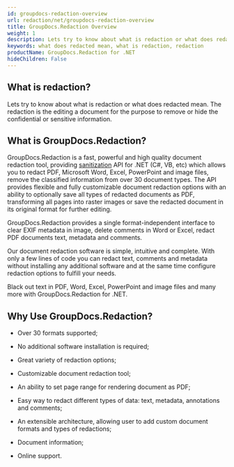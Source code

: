 ```yaml
---
id: groupdocs-redaction-overview
url: redaction/net/groupdocs-redaction-overview
title: GroupDocs.Redaction Overview
weight: 1
description: Lets try to know about what is redaction or what does redacted mean. The redaction is the editing a document for the purpose to remove or hide the confidential or sensitive information.
keywords: what does redacted mean, what is redaction, redaction
productName: GroupDocs.Redaction for .NET
hideChildren: False
---
```

## What is redaction?

Lets try to know about what is redaction or what does redacted mean. The redaction is the editing a document for the purpose to remove or hide the confidential or sensitive information.


## What is GroupDocs.Redaction?

GroupDocs.Redaction is a fast, powerful and high quality document redaction tool, providing [sanitization](https://en.wikipedia.org/wiki/Sanitization_(classified_information)) API for .NET (C#, VB, etc) which allows you to redact PDF, Microsoft Word, Excel, PowerPoint and image files, remove the classified information from over 30 document types. The API provides flexible and fully customizable document redaction options with an ability to optionally save all types of redacted documents as PDF, transforming all pages into raster images or save the redacted document in its original format for further editing.  

GroupDocs.Redaction provides a single format-independent interface to clear EXIF metadata in image, delete comments in Word or Excel, redact PDF documents text, metadata and comments.

Our document redaction software is simple, intuitive and complete. With only a few lines of code you can redact text, comments and metadata without installing any additional software and at the same time configure redaction options to fulfill your needs.

Black out text in PDF, Word, Excel, PowerPoint and image files and many more with GroupDocs.Redaction for .NET. 

## Why Use GroupDocs.Redaction?

*   Over 30 formats supported;
*   No additional software installation is required;
*   Great variety of redaction options;
*   Customizable document redaction tool;
*   An ability to set page range for rendering document as PDF;
    
*   Easy way to redact different types of data: text, metadata, annotations and comments;
    
*   An extensible architecture, allowing user to add custom document formats and types of redactions;
*   Document information;
*   Online support.
